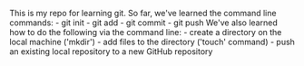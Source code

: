 This is my repo for learning git.
So far, we've learned the command line commands:
    - git init
    - git add
    - git commit
    - git push
We've also learned how to do the following via the command line: 
    - create a directory on the local machine ('mkdir')
    - add files to the directory ('touch' command)
    - push an existing local repository to a new GitHub repository